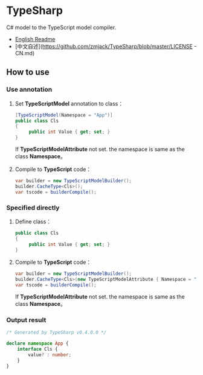# TypeSharp

C# model to the TypeScript model compiler.

- [English Readme](https://github.com/zmjack/TypeSharp/blob/master/README.md)
- [中文自述](https://github.com/zmjack/TypeSharp/blob/master/LICENSE - CN.md)



## How to use

### Use annotation

1. Set **TypeScriptModel** annotation to class：

   ```C#
   [TypeScriptModel(Namespace = "App")]
   public class Cls
   {
        public int Value { get; set; }
   }
   ```

   If **TypeScriptModelAttribute** not set. the namespace is same as the class **Namespace**。

2. Compile to **TypeScript** code：

   ```C#
   var builder = new TypeScriptModelBuilder();
   builder.CacheType<Cls>();
   var tscode = builderCompile();
   ```

   

### Specified directly

1. Define class：

   ```C#
   public class Cls
   {
        public int Value { get; set; }
   }
   ```

2. Compile to **TypeScript** code：

   ```C#
   var builder = new TypeScriptModelBuilder();
   builder.CacheType<Cls>(new TypeScriptModelAttribute { Namespace = "App" });
   var tscode = builderCompile();
   ```

   If **TypeScriptModelAttribute** not set. the namespace is same as the class **Namespace**。



### Output result

```typescript
/* Generated by TypeSharp v0.4.0.0 */

declare namespace App {
    interface Cls {
        value? : number;
    }
}
```

